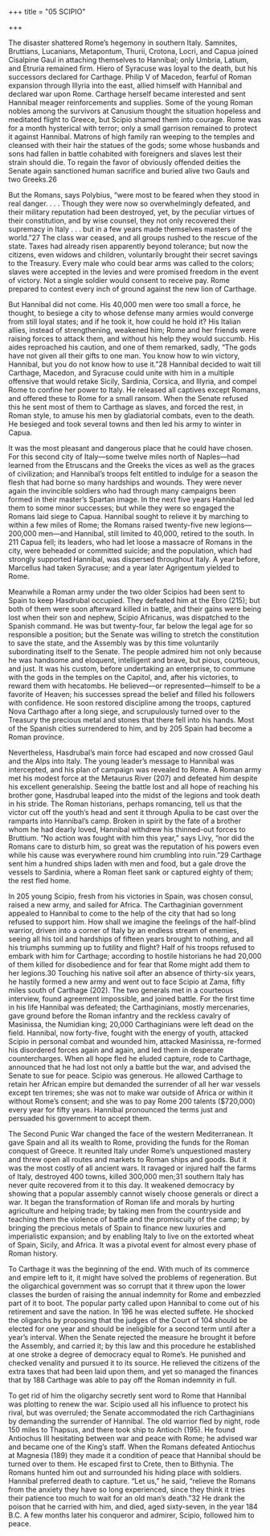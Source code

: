 +++
title = "05 SCIPIO"

+++

The disaster shattered Rome’s hegemony in southern Italy. Samnites, Bruttians, Lucanians, Metapontum, Thurii, Crotona, Locri, and Capua joined Cisalpine Gaul in attaching themselves to Hannibal; only Umbria, Latium, and Etruria remained firm. Hiero of Syracuse was loyal to the death, but his successors declared for Carthage. Philip V of Macedon, fearful of Roman expansion through Illyria into the east, allied himself with Hannibal and declared war upon Rome. Carthage herself became interested and sent Hannibal meager reinforcements and supplies. Some of the young Roman nobles among the survivors at Canusium thought the situation hopeless and meditated flight to Greece, but Scipio shamed them into courage. Rome was for a month hysterical with terror; only a small garrison remained to protect it against Hannibal. Matrons of high family ran weeping to the temples and cleansed with their hair the statues of the gods; some whose husbands and sons had fallen in battle cohabited with foreigners and slaves lest their strain should die. To regain the favor of obviously offended deities the Senate again sanctioned human sacrifice and buried alive two Gauls and two Greeks.26

But the Romans, says Polybius, “were most to be feared when they stood in real danger. . . . Though they were now so overwhelmingly defeated, and their military reputation had been destroyed, yet, by the peculiar virtues of their constitution, and by wise counsel, they not only recovered their supremacy in Italy . . . but in a few years made themselves masters of the world.”27 The class war ceased, and all groups rushed to the rescue of the state. Taxes had already risen apparently beyond tolerance; but now the citizens, even widows and children, voluntarily brought their secret savings to the Treasury. Every male who could bear arms was called to the colors; slaves were accepted in the levies and were promised freedom in the event of victory. Not a single soldier would consent to receive pay. Rome prepared to contest every inch of ground against the new lion of Carthage.

But Hannibal did not come. His 40,000 men were too small a force, he thought, to besiege a city to whose defense many armies would converge from still loyal states; and if he took it, how could he hold it? His Italian allies, instead of strengthening, weakened him; Rome and her friends were raising forces to attack them, and without his help they would succumb. His aides reproached his caution, and one of them remarked, sadly, “The gods have not given all their gifts to one man. You know how to win victory, Hannibal, but you do not know how to use it.”28 Hannibal decided to wait till Carthage, Macedon, and Syracuse could unite with him in a multiple offensive that would retake Sicily, Sardinia, Corsica, and Illyria, and compel Rome to confine her power to Italy. He released all captives except Romans, and offered these to Rome for a small ransom. When the Senate refused this he sent most of them to Carthage as slaves, and forced the rest, in Roman style, to amuse his men by gladiatorial combats, even to the death. He besieged and took several towns and then led his army to winter in Capua.

It was the most pleasant and dangerous place that he could have chosen. For this second city of Italy—some twelve miles north of Naples—had learned from the Etruscans and the Greeks the vices as well as the graces of civilization; and Hannibal’s troops felt entitled to indulge for a season the flesh that had borne so many hardships and wounds. They were never again the invincible soldiers who had through many campaigns been formed in their master’s Spartan image. In the next five years Hannibal led them to some minor successes; but while they were so engaged the Romans laid siege to Capua. Hannibal sought to relieve it by marching to within a few miles of Rome; the Romans raised twenty-five new legions—200,000 men—and Hannibal, still limited to 40,000, retired to the south. In 211 Capua fell; its leaders, who had let loose a massacre of Romans in the city, were beheaded or committed suicide; and the population, which had strongly supported Hannibal, was dispersed throughout Italy. A year before, Marcellus had taken Syracuse; and a year later Agrigentum yielded to Rome.

Meanwhile a Roman army under the two older Scipios had been sent to Spain to keep Hasdrubal occupied. They defeated him at the Ebro \(215\); but both of them were soon afterward killed in battle, and their gains were being lost when their son and nephew, Scipio Africanus, was dispatched to the Spanish command. He was but twenty-four, far below the legal age for so responsible a position; but the Senate was willing to stretch the constitution to save the state, and the Assembly was by this time voluntarily subordinating itself to the Senate. The people admired him not only because he was handsome and eloquent, intelligent and brave, but pious, courteous, and just. It was his custom, before undertaking an enterprise, to commune with the gods in the temples on the Capitol, and, after his victories, to reward them with hecatombs. He believed—or represented—himself to be a favorite of Heaven; his successes spread the belief and filled his followers with confidence. He soon restored discipline among the troops, captured Nova Carthago after a long siege, and scrupulously turned over to the Treasury the precious metal and stones that there fell into his hands. Most of the Spanish cities surrendered to him, and by 205 Spain had become a Roman province.

Nevertheless, Hasdrubal’s main force had escaped and now crossed Gaul and the Alps into Italy. The young leader’s message to Hannibal was intercepted, and his plan of campaign was revealed to Rome. A Roman army met his modest force at the Metaurus River \(207\) and defeated him despite his excellent generalship. Seeing the battle lost and all hope of reaching his brother gone, Hasdrubal leaped into the midst of the legions and took death in his stride. The Roman historians, perhaps romancing, tell us that the victor cut off the youth’s head and sent it through Apulia to be cast over the ramparts into Hannibal’s camp. Broken in spirit by the fate of a brother whom he had dearly loved, Hannibal withdrew his thinned-out forces to Bruttium. “No action was fought with him this year,” says Livy, “nor did the Romans care to disturb him, so great was the reputation of his powers even while his cause was everywhere round him crumbling into ruin.”29 Carthage sent him a hundred ships laden with men and food, but a gale drove the vessels to Sardinia, where a Roman fleet sank or captured eighty of them; the rest fled home.

In 205 young Scipio, fresh from his victories in Spain, was chosen consul, raised a new army, and sailed for Africa. The Carthaginian government appealed to Hannibal to come to the help of the city that had so long refused to support him. How shall we imagine the feelings of the half-blind warrior, driven into a corner of Italy by an endless stream of enemies, seeing all his toil and hardships of fifteen years brought to nothing, and all his triumphs summing up to futility and flight? Half of his troops refused to embark with him for Carthage; according to hostile historians he had 20,000 of them killed for disobedience and for fear that Rome might add them to her legions.30 Touching his native soil after an absence of thirty-six years, he hastily formed a new army and went out to face Scipio at Zama, fifty miles south of Carthage \(202\). The two generals met in a courteous interview, found agreement impossible, and joined battle. For the first time in his life Hannibal was defeated; the Carthaginians, mostly mercenaries, gave ground before the Roman infantry and the reckless cavalry of Masinissa, the Numidian king; 20,000 Carthaginians were left dead on the field. Hannibal, now forty-five, fought with the energy of youth, attacked Scipio in personal combat and wounded him, attacked Masinissa, re-formed his disordered forces again and again, and led them in desperate countercharges. When all hope fled he eluded capture, rode to Carthage, announced that he had lost not only a battle but the war, and advised the Senate to sue for peace. Scipio was generous. He allowed Carthage to retain her African empire but demanded the surrender of all her war vessels except ten triremes; she was not to make war outside of Africa or within it without Rome’s consent; and she was to pay Rome 200 talents \($720,000\) every year for fifty years. Hannibal pronounced the terms just and persuaded his government to accept them.

The Second Punic War changed the face of the western Mediterranean. It gave Spain and all its wealth to Rome, providing the funds for the Roman conquest of Greece. It reunited Italy under Rome’s unquestioned mastery and threw open all routes and markets to Roman ships and goods. But it was the most costly of all ancient wars. It ravaged or injured half the farms of Italy, destroyed 400 towns, killed 300,000 men;31 southern Italy has never quite recovered from it to this day. It weakened democracy by showing that a popular assembly cannot wisely choose generals or direct a war. It began the transformation of Roman life and morals by hurting agriculture and helping trade; by taking men from the countryside and teaching them the violence of battle and the promiscuity of the camp; by bringing the precious metals of Spain to finance new luxuries and imperialistic expansion; and by enabling Italy to live on the extorted wheat of Spain, Sicily, and Africa. It was a pivotal event for almost every phase of Roman history.

To Carthage it was the beginning of the end. With much of its commerce and empire left to it, it might have solved the problems of regeneration. But the oligarchical government was so corrupt that it threw upon the lower classes the burden of raising the annual indemnity for Rome and embezzled part of it to boot. The popular party called upon Hannibal to come out of his retirement and save the nation. In 196 he was elected suffete. He shocked the oligarchs by proposing that the judges of the Court of 104 should be elected for one year and should be ineligible for a second term until after a year’s interval. When the Senate rejected the measure he brought it before the Assembly, and carried it; by this law and this procedure he established at one stroke a degree of democracy equal to Rome’s. He punished and checked venality and pursued it to its source. He relieved the citizens of the extra taxes that had been laid upon them, and yet so managed the finances that by 188 Carthage was able to pay off the Roman indemnity in full.

To get rid of him the oligarchy secretly sent word to Rome that Hannibal was plotting to renew the war. Scipio used all his influence to protect his rival, but was overruled; the Senate accommodated the rich Carthaginians by demanding the surrender of Hannibal. The old warrior fled by night, rode 150 miles to Thapsus, and there took ship to Antioch \(195\). He found Antiochus III hesitating between war and peace with Rome; he advised war and became one of the King’s staff. When the Romans defeated Antiochus at Magnesia \(189\) they made it a condition of peace that Hannibal should be turned over to them. He escaped first to Crete, then to Bithynia. The Romans hunted him out and surrounded his hiding place with soldiers. Hannibal preferred death to capture. “Let us,” he said, “relieve the Romans from the anxiety they have so long experienced, since they think it tries their patience too much to wait for an old man’s death.”32 He drank the poison that he carried with him, and died, aged sixty-seven, in the year 184 B.C. A few months later his conqueror and admirer, Scipio, followed him to peace.

